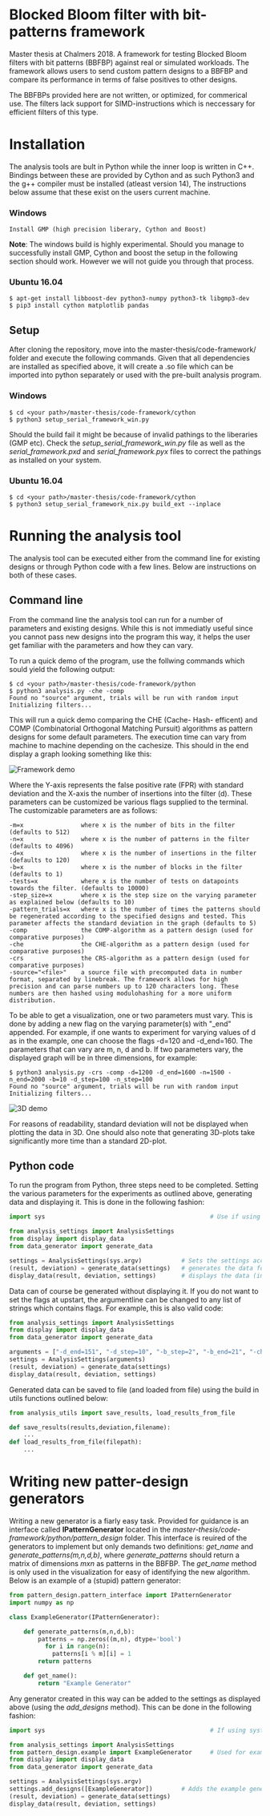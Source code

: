 # Blocked Bloom filter with bit-patterns framework
Master thesis at Chalmers 2018. A framework for testing Blocked Bloom filters with bit patterns (BBFBP) against real or simulated workloads. The framework allows users to send custom pattern designs to a BBFBP and compare its performance in terms of false positives to other designs.

The BBFBPs provided here are not written, or optimized, for commerical use. The filters lack support for SIMD-instructions which is neccessary for efficient filters of this type. 

# Installation
The analysis tools are bult in Python while the inner loop is written in C++. Bindings between these are provided by Cython and as such Python3 and the g++ compiler must be installed (atleast version 14), The instructions below assume that these exist on the users current machine. 

### Windows
```
Install GMP (high precision liberary, Cython and Boost)
```
__Note__: The windows build is highly experimental. Should you manage to successfully install GMP, Cython and boost the setup in the following section should work. However we will not guide you through that process.

### Ubuntu 16.04
```
$ apt-get install libboost-dev python3-numpy python3-tk libgmp3-dev
$ pip3 install cython matplotlib pandas
```

## Setup
After cloning the repository, move into the master-thesis/code-framework/ folder and execute 
the following commands. Given that all dependencies are installed as specified above, it will 
create a .so file which can be imported into python separately or used with the pre-built analysis program.

### Windows
```
$ cd <your path>/master-thesis/code-framework/cython
$ python3 setup_serial_framework_win.py
```
Should the build fail it might be because of invalid pathings to the liberaries (GMP etc). Check the _setup_serial_framework_win.py_ file as well as the _serial_framework.pxd_ and _serial_framework.pyx_ files to correct the pathings as installed on your system.

### Ubuntu 16.04
```
$ cd <your path>/master-thesis/code-framework/cython
$ python3 setup_serial_framework_nix.py build_ext --inplace
```
# Running the analysis tool
The analysis tool can be executed either from the command line for existing designs or through Python code with a few lines. Below are instructions on both of these cases.

## Command line 
From the command line the analysis tool can run for a number of parameters and existing designs. While this is not immediatly useful since you cannot pass new designs into the program this way, it helps the user get familiar with the parameters and how they can vary. 

To run a quick demo of the program, use the follwing commands which sould yield the following output:

```
$ cd <your path>/master-thesis/code-framework/python
$ python3 analysis.py -che -comp
Found no "source" argument, trials will be run with random input
Initializing filters...

```
This will run a quick demo comparing the CHE (Cache- Hash- efficent) and COMP (Combinatorial Orthogonal Matching Pursuit) algorithms as pattern designs for some default parameters. The execution time can vary from machine to machine depending on the cachesize. This should in the end display a graph looking something like this:

![Framework demo](https://github.com/Cannonbait/master-thesis/blob/master/readme_img.png)

Where the Y-axis represents the false positive rate (FPR) with standard deviation and the X-axis the number of insertions into the filter (d). These parameters can be customized be various flags supplied to the terminal. The customizable parameters are as follows:
```
-m=x                where x is the number of bits in the filter (defaults to 512)
-n=x                where x is the number of patterns in the filter (defaults to 4096)
-d=x                where x is the number of insertions in the filter (defaults to 120)
-b=x                where x is the number of blocks in the filter (defaults to 1)
-tests=x            where x is the number of tests on datapoints towards the filter. (defaults to 10000)
-step_size=x        where x is the step size on the varying parameter as explained below (defaults to 10)
-pattern_trials=x   where x is the number of times the patterns should be regenerated according to the specified designs and tested. This parameter affects the standard deviation in the graph (defaults to 5)
-comp               the COMP-algorithm as a pattern design (used for comparative purposes)
-che                the CHE-algorithm as a pattern design (used for comparative purposes)
-crs                the CRS-algorithm as a pattern design (used for comparative purposes)
-source="<file>"    a source file with precomputed data in number format, separated by linebreak. The framework allows for high precision and can parse numbers up to 120 characters long. These numbers are then hashed using modulohashing for a more uniform distribution. 
```
To be able to get a visualization, one or two parameters must vary. This is done by adding a new flag on the varying parameter(s) with "\_end" appended. For example, if one wants to experiment for varying values of d as in the example, one can choose the flags -d=120 and -d_end=160. The parameters that can vary are m, n, d and b. If two parameters vary, the displayed graph will be in three dimensions, for example:

```
$ python3 analysis.py -crs -comp -d=1200 -d_end=1600 -n=1500 -n_end=2000 -b=10 -d_step=100 -n_step=100
Found no "source" argument, trials will be run with random input
Initializing filters...
```
![3D demo](https://github.com/Cannonbait/master-thesis/blob/master/3dreadme.png)

For reasons of readability, standard deviation will not be displayed when plotting the data in 3D. One should also note that generating 3D-plots take significantly more time than a standard 2D-plot. 

## Python code
To run the program from Python, three steps need to be completed. Setting the various parameters for the experiments as outlined above, generating data and displaying it. This is done in the following fashion:

```python   
import sys                                              # Use if using system arguments 

from analysis_settings import AnalysisSettings
from display import display_data
from data_generator import generate_data

settings = AnalysisSettings(sys.argv)           # Sets the settings according to supplied flags
(result, deviation) = generate_data(settings)   # generates the data for the plot
display_data(result, deviation, settings)       # displays the data (infers dimensions)

```
Data can of course be generated without displaying it. If you do not want to set the flags at upstart, the argumentline can be changed to any list of strings which contains flags. For example, this is also valid code:
```python   
from analysis_settings import AnalysisSettings
from display import display_data
from data_generator import generate_data

arguments = ["-d_end=151", "-d_step=10", "-b_step=2", "-b_end=21", "-che", "-comp"]
settings = AnalysisSettings(arguments)           
(result, deviation) = generate_data(settings)   
display_data(result, deviation, settings)       

```
Generated data can be saved to file (and loaded from file) using the build in utils functions outlined below:
```python
from analysis_utils import save_results, load_results_from_file

def save_results(results,deviation,filename):
    ...
def load_results_from_file(filepath):
    ...
```
# Writing new patter-design generators
Writing a new generator is a fiarly easy task. Provided for guidance is an interface called __IPatternGenerator__ located in the *master-thesis/code-framework/python/pattern_design* folder. This interface is reuired of the generators to implement but only demands two definitions: *get_name* and *generate_patterns(m,n,d,b)*, where *generate_patterns* should return a matrix of dimensions *mxn* as patterns in the BBFBP. The *get_name* method is only used in the visualization for easy of identifying the new algorithm. Below is an example of a (stupid) pattern generator:

```python
from pattern_design.pattern_interface import IPatternGenerator
import numpy as np

class ExampleGenerator(IPatternGenerator):

    def generate_patterns(m,n,d,b):
        patterns = np.zeros((m,n), dtype='bool')
          for i in range(n):
            patterns[i % m][i] = 1
        return patterns

    def get_name():
        return "Example Generator"

```
Any generator created in this way can be added to the settings as displayed above (using the _add_designs_ method). This can be done in the following fashion:
```python   
import sys                                              # If using system arguments 

from analysis_settings import AnalysisSettings
from pattern_design.example import ExampleGenerator     # Used for example
from display import display_data
from data_generator import generate_data

settings = AnalysisSettings(sys.argv)          
settings.add_designs([ExampleGenerator])        # Adds the example generator to the settings
(result, deviation) = generate_data(settings)   
display_data(result, deviation, settings)      
```
